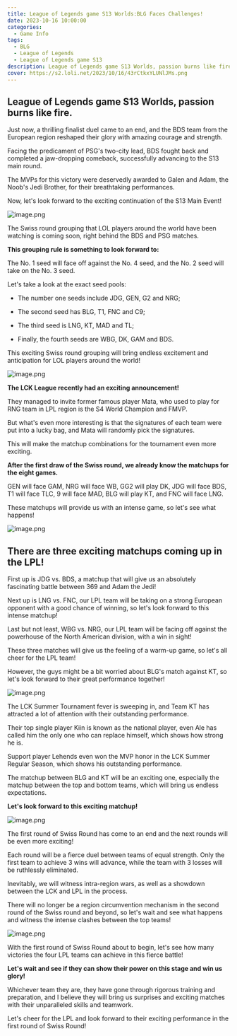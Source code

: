 ```yaml
---
title: League of Legends game S13 Worlds:BLG Faces Challenges!
date: 2023-10-16 10:00:00
categories:
  - Game Info
tags:
  - BLG
  - League of Legends
  - League of Legends game S13
description: League of Legends game S13 Worlds, passion burns like fire.
cover: https://s2.loli.net/2023/10/16/43rCtkxYLUNlJMs.png
---
```


## League of Legends game S13 Worlds, passion burns like fire.

Just now, a thrilling finalist duel came to an end, and the BDS team from the European region reshaped their glory with amazing courage and strength.

Facing the predicament of PSG's two-city lead, BDS fought back and completed a jaw-dropping comeback, successfully advancing to the S13 main round.

The MVPs for this victory were deservedly awarded to Galen and Adam, the Noob's Jedi Brother, for their breathtaking performances.

Now, let's look forward to the exciting continuation of the S13 Main Event!

![image.png](https://s2.loli.net/2023/10/16/43rCtkxYLUNlJMs.png)

The Swiss round grouping that LOL players around the world have been watching is coming soon, right behind the BDS and PSG matches.

**This grouping rule is something to look forward to:**

The No. 1 seed will face off against the No. 4 seed, and the No. 2 seed will take on the No. 3 seed.

Let's take a look at the exact seed pools:

- The number one seeds include JDG, GEN, G2 and NRG;

- The second seed has BLG, T1, FNC and C9;

- The third seed is LNG, KT, MAD and TL;

- Finally, the fourth seeds are WBG, DK, GAM and BDS.

This exciting Swiss round grouping will bring endless excitement and anticipation for LOL players around the world!

![image.png](https://s2.loli.net/2023/10/16/YoNqJmA912UgTKL.png)

**The LCK League recently had an exciting announcement!**

They managed to invite former famous player Mata, who used to play for RNG team in LPL region is the S4 World Champion and FMVP.

But what's even more interesting is that the signatures of each team were put into a lucky bag, and Mata will randomly pick the signatures.

This will make the matchup combinations for the tournament even more exciting.


**After the first draw of the Swiss round, we already know the matchups for the eight games.**

GEN will face GAM, NRG will face WB, GG2 will play DK, JDG will face BDS, T1 will face TLC, 9 will face MAD, BLG will play KT, and FNC will face LNG.

These matchups will provide us with an intense game, so let's see what happens!

![image.png](https://s2.loli.net/2023/10/16/nQ6hC85NGa94gEe.png)

## There are three exciting matchups coming up in the LPL!

First up is JDG vs. BDS, a matchup that will give us an absolutely fascinating battle between 369 and Adam the Jedi!

Next up is LNG vs. FNC, our LPL team will be taking on a strong European opponent with a good chance of winning, so let's look forward to this intense matchup!

Last but not least, WBG vs. NRG, our LPL team will be facing off against the powerhouse of the North American division, with a win in sight!

These three matches will give us the feeling of a warm-up game, so let's all cheer for the LPL team!

However, the guys might be a bit worried about BLG's match against KT, so let's look forward to their great performance together!

![image.png](https://s2.loli.net/2023/10/16/zTo37DfqvEgVWOu.png)

The LCK Summer Tournament fever is sweeping in, and Team KT has attracted a lot of attention with their outstanding performance.

Their top single player Kiin is known as the national player, even Ale has called him the only one who can replace himself, which shows how strong he is.

Support player Lehends even won the MVP honor in the LCK Summer Regular Season, which shows his outstanding performance.

The matchup between BLG and KT will be an exciting one, especially the matchup between the top and bottom teams, which will bring us endless expectations.

**Let's look forward to this exciting matchup!**

![image.png](https://s2.loli.net/2023/10/16/QWOAT8ChHduJVaU.png)

The first round of Swiss Round has come to an end and the next rounds will be even more exciting!

Each round will be a fierce duel between teams of equal strength. Only the first team to achieve 3 wins will advance, while the team with 3 losses will be ruthlessly eliminated.

Inevitably, we will witness intra-region wars, as well as a showdown between the LCK and LPL in the process.

There will no longer be a region circumvention mechanism in the second round of the Swiss round and beyond, so let's wait and see what happens and witness the intense clashes between the top teams!

![image.png](https://s2.loli.net/2023/10/16/QlkdmaYL3MoH8hT.png)

With the first round of Swiss Round about to begin, let's see how many victories the four LPL teams can achieve in this fierce battle!

**Let's wait and see if they can show their power on this stage and win us glory!**

Whichever team they are, they have gone through rigorous training and preparation, and I believe they will bring us surprises and exciting matches with their unparalleled skills and teamwork.

Let's cheer for the LPL and look forward to their exciting performance in the first round of Swiss Round!

